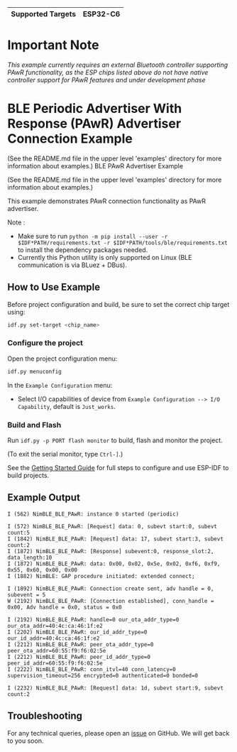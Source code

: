 | Supported Targets | ESP32-C6 |
| ----------------- | -------- |

# Important Note
*This example currently requires an external Bluetooth controller supporting PAwR functionality, as the ESP chips listed above do not have native controller support for PAwR features and under development phase*

# BLE Periodic Advertiser With Response (PAwR) Advertiser Connection Example

(See the README.md file in the upper level 'examples' directory for more information about examples.)
 BLE PAwR Advertiser Example

(See the README.md file in the upper level 'examples' directory for more information about examples.)

This example demonstrates PAwR connection functionality as PAwR advertiser.

Note :

* Make sure to run `python -m pip install --user -r $IDF*PATH/requirements.txt -r $IDF*PATH/tools/ble/requirements.txt` to install the dependency packages needed.
* Currently this Python utility is only supported on Linux (BLE communication is via BLuez + DBus).

## How to Use Example

Before project configuration and build, be sure to set the correct chip target using:

```bash
idf.py set-target <chip_name>
```

### Configure the project

Open the project configuration menu:

```bash
idf.py menuconfig
```

In the `Example Configuration` menu:

* Select I/O capabilities of device from `Example Configuration --> I/O Capability`, default is `Just_works`.

### Build and Flash

Run `idf.py -p PORT flash monitor` to build, flash and monitor the project.

(To exit the serial monitor, type ``Ctrl-]``.)

See the [Getting Started Guide](https://idf.espressif.com/) for full steps to configure and use ESP-IDF to build projects.

## Example Output
```
I (562) NimBLE_BLE_PAwR: instance 0 started (periodic)

I (572) NimBLE_BLE_PAwR: [Request] data: 0, subevt start:0, subevt count:5
I (1842) NimBLE_BLE_PAwR: [Request] data: 17, subevt start:3, subevt count:2
I (1872) NimBLE_BLE_PAwR: [Response] subevent:0, response_slot:2, data_length:10
I (1872) NimBLE_BLE_PAwR: data: 0x00, 0x02, 0x5e, 0x02, 0xf6, 0xf9, 0x55, 0x60, 0x00, 0x00
I (1882) NimBLE: GAP procedure initiated: extended connect;

I (1892) NimBLE_BLE_PAwR: Connection create sent, adv handle = 0, subevent = 5
W (2192) NimBLE_BLE_PAwR: [Connection established], conn_handle = 0x00, Adv handle = 0x0, status = 0x0

I (2192) NimBLE_BLE_PAwR: handle=0 our_ota_addr_type=0 our_ota_addr=40:4c:ca:46:1f:e2 
I (2202) NimBLE_BLE_PAwR: our_id_addr_type=0 our_id_addr=40:4c:ca:46:1f:e2 
I (2212) NimBLE_BLE_PAwR: peer_ota_addr_type=0 peer_ota_addr=60:55:f9:f6:02:5e 
I (2212) NimBLE_BLE_PAwR: peer_id_addr_type=0 peer_id_addr=60:55:f9:f6:02:5e 
I (2222) NimBLE_BLE_PAwR: conn_itvl=40 conn_latency=0 supervision_timeout=256 encrypted=0 authenticated=0 bonded=0
 
I (2232) NimBLE_BLE_PAwR: [Request] data: 1d, subevt start:9, subevt count:2

```

## Troubleshooting

For any technical queries, please open an [issue](https://github.com/espressif/esp-idf/issues) on GitHub. We will get back to you soon.
